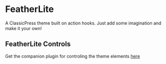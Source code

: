 # FeatherLite
A ClassicPress theme built on action hooks. Just add some imagination and make it your own!

## FeatherLite Controls
Get the companion plugin for controling the theme elements [here](https://github.com/zulfgani/featherlite-controls)
